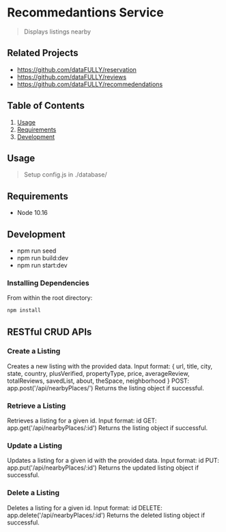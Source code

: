 # Recommedantions Service

> Displays listings nearby

## Related Projects

  - https://github.com/dataFULLY/reservation
  - https://github.com/dataFULLY/reviews
  - https://github.com/dataFULLY/recommedendations

## Table of Contents

1. [Usage](#Usage)
1. [Requirements](#requirements)
1. [Development](#development)

## Usage

> Setup config.js in ./database/

## Requirements

- Node 10.16

## Development

- npm run seed
- npm run build:dev
- npm run start:dev

### Installing Dependencies

From within the root directory:

```sh
npm install
```

## RESTful CRUD APIs

### Create a Listing 
Creates a new listing with the provided data.
Input format: { url, title, city, state, country, plusVerified, propertyType, price, averageReview, totalReviews, savedList, about, theSpace, neighborhood }
POST: app.post('/api/nearbyPlaces/')
Returns the listing object if successful.

### Retrieve a Listing
Retrieves a listing for a given id.
Input format: id
GET: app.get('/api/nearbyPlaces/:id')
Returns the listing object if successful.

### Update a Listing
Updates a listing for a given id with the provided data.
Input format: id
PUT: app.put('/api/nearbyPlaces/:id')
Returns the updated listing object if successful.

### Delete a Listing
Deletes a listing for a given id.
Input format: id
DELETE: app.delete('/api/nearbyPlaces/:id')
Returns the deleted listing object if successful.
